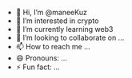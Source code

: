 - 👋 Hi, I’m @maneeKuz
- 👀 I’m interested in crypto
- 🌱 I’m currently learning web3
- 💞️ I’m looking to collaborate on ...
- 📫 How to reach me ...
- 😄 Pronouns: ...
- ⚡ Fun fact: ...

<!---
maneeKuz/maneeKuz is a ✨ special ✨ repository because its `README.md` (this file) appears on your GitHub profile.
You can click the Preview link to take a look at your changes.
--->
